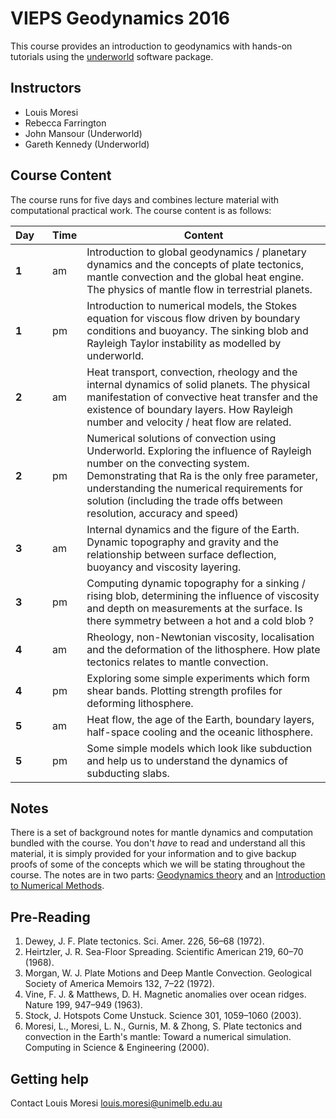 # VIEPS Geodynamics 2016


This course provides an introduction to geodynamics with hands-on tutorials using the
[underworld](http://www.underworldcode.org) software package.

## Instructors

  * Louis Moresi
  * Rebecca Farrington
  * John Mansour (Underworld)
  * Gareth Kennedy (Underworld)

## Course Content

The course runs for five days and combines lecture material with computational practical work. The course content is as follows:


   Day&nbsp;&nbsp;&nbsp;     | Time     | Content
  -------- | -------  | -------
**1** | am    | Introduction to global geodynamics / planetary dynamics and the concepts of plate tectonics, mantle convection and the global heat engine. The physics of mantle flow in terrestrial planets.
**1** | pm  | Introduction to numerical models, the Stokes equation for viscous flow driven by boundary conditions and buoyancy. The sinking blob and Rayleigh Taylor instability as modelled by underworld.
**2** | am    | Heat transport, convection, rheology and the internal dynamics of solid planets. The physical manifestation of convective heat transfer and the existence of boundary layers. How Rayleigh number and velocity / heat flow are related.
**2** | pm  | Numerical solutions of convection using Underworld. Exploring the influence of Rayleigh number on the convecting system. Demonstrating that Ra is the only free parameter, understanding the numerical requirements for solution (including the trade offs between resolution, accuracy and speed)
**3** | am    | Internal dynamics and the figure of the Earth. Dynamic topography and gravity and the relationship between surface deflection, buoyancy and viscosity layering.
**3** | pm  | Computing dynamic topography for a sinking / rising blob, determining the influence of viscosity and depth on measurements at the surface. Is there symmetry between a hot and a cold blob ?
**4** | am   | Rheology, non-Newtonian viscosity, localisation and the deformation of the lithosphere. How plate tectonics relates to mantle convection.
**4** | pm  | Exploring some simple experiments which form shear bands. Plotting strength profiles for deforming lithosphere.
**5** | am    | Heat flow, the age of the Earth, boundary layers, half-space cooling and the oceanic lithosphere.
**5** | pm  | Some simple models which look like subduction and help us to understand the dynamics of subducting slabs.


## Notes

There is a set of background notes for mantle dynamics and computation bundled with the course. You don't _have_ to read and understand all this material, it is simply provided for your information and to give backup proofs of some of the concepts which we will be stating throughout the course. The notes are in two parts: [Geodynamics theory](./ComputationalGeodynamics/TheoreticalBackground/index.md) and an [Introduction to Numerical Methods](./ComputationalGeodynamics/NumericalMethodsPrimer/index.md).

## Pre-Reading


   1.	Dewey, J. F. Plate tectonics. Sci. Amer. 226, 56–68 (1972).
   1.	Heirtzler, J. R. Sea-Floor Spreading. Scientific American 219, 60–70 (1968).
   1.	Morgan, W. J. Plate Motions and Deep Mantle Convection. Geological Society of America Memoirs 132, 7–22 (1972).
   1.	Vine, F. J. & Matthews, D. H. Magnetic anomalies over ocean ridges. Nature 199, 947–949 (1963).
   1.	Stock, J. Hotspots Come Unstuck. Science 301, 1059–1060 (2003).
   1.	Moresi, L., Moresi, L. N., Gurnis, M. & Zhong, S. Plate tectonics and convection in the Earth's mantle: Toward a numerical simulation. Computing in Science & Engineering (2000).

## Getting help

Contact Louis Moresi [louis.moresi@unimelb.edu.au](mailto:louis.moresi@unimelb.edu.au)
